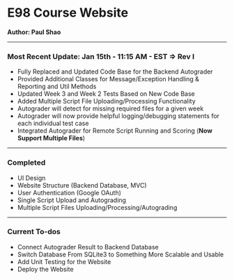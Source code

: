 # E98 Course Website
**Author: Paul Shao**
_________________________________________________________________________________________________________________________________________
### Most Recent Update: Jan 15th - 11:15 AM - EST => Rev I
* Fully Replaced and Updated Code Base for the Backend Autograder
* Provided Additional Classes for Message/Exception Handling & Reporting and Util Methods
* Updated Week 3 and Week 2 Tests Based on New Code Base
* Added Multiple Script File Uploading/Processing Functionality
* Autograder will detect for missing required files for a given week
* Autograder will now provide helpful logging/debugging statements for each individual test case
* Integrated Autograder for Remote Script Running and Scoring (**Now Support Multiple Files**)
_________________________________________________________________________________________________________________________________________
### Completed
* UI Design
* Website Structure (Backend Database, MVC)
* User Authentication (Google OAuth)
* Single Script Upload and Autograding
* Multiple Script Files Uploading/Processing/Autograding
_________________________________________________________________________________________________________________________________________
### Current To-dos
* Connect Autograder Result to Backend Database
* Switch Database From SQLite3 to Something More Scalable and Usable
* Add Unit Testing for the Website
* Deploy the Website

